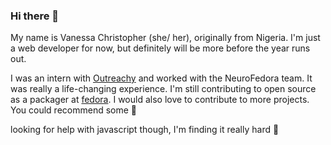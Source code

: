 ### Hi there 👋 
My name is Vanessa Christopher (she/ her), originally from Nigeria. I'm just a web developer for now, but definitely will be more before the year runs out.

I was an intern with [Outreachy](https://www.outreachy.org/) and worked with the NeuroFedora team. It was really a life-changing experience. 
I'm still contributing to open source as a packager at [fedora](https://getfedora.org/). I would also love to contribute to more projects. You could recommend some 🙂

looking for help with javascript though, I'm finding it really hard 🥺
 

<!--
**Vanessa-Kris/Vanessa-Kris** is a ✨ _special_ ✨ repository because its `README.md` (this file) appears on your GitHub profile.

Here are some ideas to get you started:

- 🔭 I’m currently working on ...
- 🌱 I’m currently learning ...
- 👯 I’m looking to collaborate on ...
- 🤔 I’m looking for help with ...
- 💬 Ask me about ...
- 📫 How to reach me: ...
- 😄 Pronouns: ...
- ⚡ Fun fact: ...
-->
